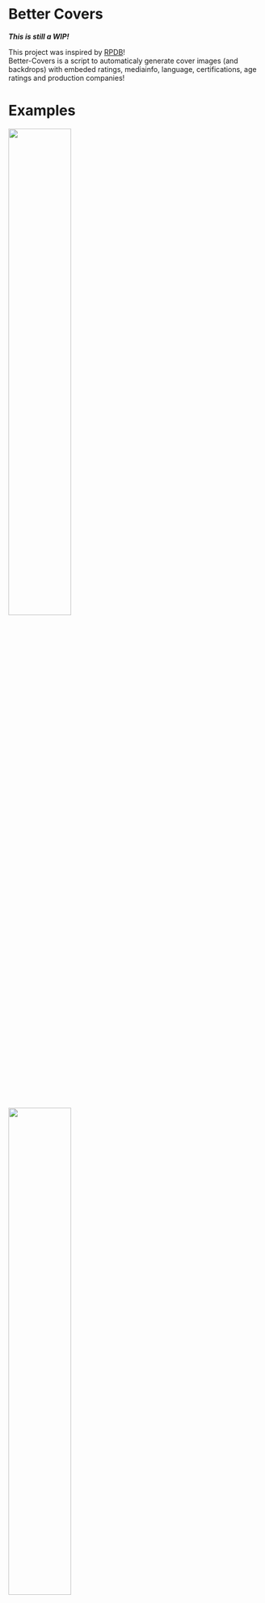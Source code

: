 # Better Covers
_**This is still a WIP!**_  

This project was inspired by [RPDB](https://ratingposterdb.com/)!  
Better-Covers is a script to automaticaly generate cover images (and backdrops) with embeded ratings, mediainfo, language, certifications, age ratings and production companies! 

# Examples
<img src="https://user-images.githubusercontent.com/30437204/118219642-48ff3400-b450-11eb-8aa4-ca602c28fe08.png" width="49.7%"> <img src="https://user-images.githubusercontent.com/30437204/117389362-a16b8a00-aec2-11eb-8c9c-67a896c5dd41.png" width="49.7%">
<img src="https://user-images.githubusercontent.com/30437204/118219636-44d31680-b450-11eb-89f4-65b3074518da.png" width="100%">

Cover images are saved as folder.png, episode covers as filename.png and backdrops as backdrop.png and thumb.jpg (customizable).     
Most important things can be customized in the [config](#configjson) file, and and visual changes can be done adjusting html/css [cover](##covers) files.    
After executing the script you have to refresh the library on Emby/Plex/Jellyfin for this to take effect! (Or configure the agent in the config file to automaticaly update the library!)

# Downloading
The easiest option for running is using [docker](https://hub.docker.com/r/ilarramendi/better-covers).  
``` 
docker run -i --rm \
  -v /path/to/media:/media \
  -v /path/to/config:/config \
  -e o=false \
  -e w=20 \
  -e tmdb=xxxxxx \
  -e omdb=xxxxxx \
  -e v=2 \
  ilarramendi/better-covers 
```

To download the latest executable (LINUX) of the script run:  
```wget https://github.com/ilarramendi/Cover-Ratings/releases/download/v0.9-linux/BetterCovers; chmod +x BetterCovers```  
Alternatively you can download the whole project and run `python3 BetterCovers.py` (aditional pypi dependencies need to be installed).

# Api keys
At the moment the scripts works the best with 2 api keys, but only 1 is needed (TMDB recommended). 
To get the metadata / cover images it uses [TMDB](https://www.themoviedb.org/), to get a key you have to create an account.

And to get missing metadata and missing ratings it uses [OMDBApi](http://www.omdbapi.com/) to get a free api key visit [this](http://www.omdbapi.com/apikey.aspx) link.  
(OMDB is not realy needed but it covers some missing ratings)  

To save the api keys edit ```config.json``` or execute the script like this to automaticaly save them:  
 ```./CoverRatings '/Movies/*' -tmdb TMDBApiKey -omdb OMDBApiKey```  
 
 # Dependencies
To run the script outside of docker 2 dependencies need to be installed: `wkhtmltopdf` and `ffmpeg`.  
This can be done with: `sudo apt install -y wkhtmltopdf ffmpeg`.  
 
# Usage
If library looks like this:

Movies:
```
/media
  ├── Movie 1 (year)
  │      └── Movie 1.mkv
  ├── Movie 2 (year)
  │      └── Movie 2.mp4 
  └──  ...

```  
TV Shows:
```
/media
  ├── Tv Show 1 (year)
  │      ├── Season 1
  │      └──  ...
  ├── Tv show 2 (year)
  │      └── Season 1
  └──  ...
```  
***Use:*** ```./BetterCovers '/media/*'```

## Supported media folder names
 ```/media/Media Name (year)```  
 ```/media/Media Name year```  
 ```/media/Media.Name.year```  
 ```/media/Media_Name year```  
 ```/media/Media Name (year) [tags]```  
 The year is not needed but its recommended to find the correct media

# Planned features
- [ ] Option to save images on Agent metadata folder to improve menu loading time (if metadata is on faster drive)
- [ ] Different themes (suggestions are apreciate)
- [x] Improve to run periodicaly
- [ ] Add to PyPi?
- [ ] Use existing cover
- [ ] Add aditional mediainfo properties (dolby, ATMOS, audio channels)
- [ ] Add aditional ratings providers (suggestions?)
- [ ] Add python dependencies file
- [ ] Add connection with Sonarr and Radarr api
- [ ] Add connection to plex api
- [ ] Add original downloaded image cache for faster cover creation (wkhtmltopdf cache not working)

# Customization
The idea of this script is to be fully customizable, for this purpouse you can change the values on each section of the config.json file, edit the Ratings/MediaInfo images or even create your own css/html files!

## Config.json
### Sections
The config file is divided in 5 sections: `tv`, `season`, `episode`, `backdrop` and `movie`. Each section can be customized individually.  
Most options on this part just turn on and off icons / ratings these are the different ones:
| Name                | Description                                        | Values                     |
| ------------------- | -------------------------------------------------- | -------------------------- | 
| generateImages      | Extract images from media instead of downloading   | true or false              |
| audio               | Audio languages to use (uses first language found) | ENG,SPA,JPN (ISO 639-2/T)  |
| output              | Output file names separated by ';'                 | poster.jpg;cover.png       |
| productionCompanies | Show production companies logos                    | true or false              |

### Global
| Name                   | Description                                        | Values                          |
| ---------------------- | -------------------------------------------------- | ------------------------------- | 
| defaultAudio           | Default language to use if no language found       | ENG (ISO 639-2/T), empty for off|
| englishUSA             | Use USA flag for english language instead of UK    | true or false                   |
| metadataUpdateInterval | Time to update metadata and mediainfo (days)       | 14                              |
| usePercentage          | Show a percentage instead of 0 to 10               | true or false                   |

### Agent (To update library)
| Name           | Description                                        | Values                     |
| -------------- | -------------------------------------------------- | -------------------------- | 
| type           | Media agent to update                              | jellyfin or emby           |
| url            | Full path to media agent                           | http://192.168.1.7:8989    |
| apiKey         | Media agent api key                                | 123456456                  |

### Scraping
| Name           | Description                                        | Values                     |
| -------------- | -------------------------------------------------- | -------------------------- | 
| RT             | Get certifications and audience ratings            | true or false              |
| IMDB           | Get up to date ratings from IMDB, MTC and MTC-MS   | true or false              |
| textlessPosters| Use textless poster if found in MovieMania (SLOW!) | true or false              |
| LB             | Scrapping letterbox                                | true or false              |

### Covers
This is where most customization happends, media can have a specific html cover based on type, media propery, ratings, type, age ratings, etc.
This process is detailed in [Covers](##covers).
The only required property is: `cover`
| Name                | Description                                                | Values                           |
| ------------------- | ---------------------------------------------------------- | -------------------------------- | 
| cover               | Html file to use, needs to be located on /media/covers     | newCover, goodMovies, etc...     |
| ratings             | Filter by ratings with a value > or < than a number        | "TMDB": ">7.5"                   |
| path                | Filter by text on path                                     | /media/kidsMovies                |
| type                | Filter by type of media, sepparated by ','                 | movie,tv,backdrop,season,episode |
| productionCompanies | Filter by production company TMDB id, int array            | [150, 250, 2]                    |
| ageRating           | Filter by age rating < than value                          | G, PG, PG-13, R, NC-17, NR       |


## Replacing Assets
Assets can be placed inside a folder called `media` in the work directory (can be changed with -wd, default wd is next to script), paths have to be the same as [here](https://github.com/ilarramendi/Cover-Ratings/tree/main/media).  

## Covers 
This is how you can customize covers however you like, after selecting wich cover file to used based on the filters of [config](#configjson), the script replaces certain tags on the html file:
| TAG                         | Raplace Value                                                                                                                            |
| --------------------------- | ---------------------------------------------------------------------------------------------------------------------------------------- |
| `<!--TITLE-->`              | Title of media                                                                                                                           |
| `$IMGSRC`                   | Path to cover/backdrop                                                                                                                   |
| `<!--RATINGS-->`            | `<div class='ratingContainer ratings-NAME'><img src='...' class='ratingIcon'/>VALUE<label class='ratingText'></div>` <br>For each rating |
| `<!--MEDIAINFO-->`          | `<div class='mediainfoImgContainer mediainfo-PROPERY'><img src= '...' class='mediainfoIcon'></div>` <br>For each mediainfo property      |
| `<!--PRODUCTIONCOMPANIES-->`| `<div class='pcWrapper producionCompany-ID'><img src='...' class='producionCompany'/></div>` <br>For mediainfo property                  |
| `<!--CERTIFICATIONS-->`     | `<img src= "..." class="certification"/>`                                                                                                |

# Parameters
`-o true` Ovewrite covers  
`-wd /path/to/wd` Change the default working directory (where config and icons are stored)    
`-w number` Number of workers to use, default 20 (using too many workers can result in images not loading correctly)  
`-omdb apiKey` Store the OMDB api key  
`-tmdb apiKey` Store TMDB api key
`-v number` Verbose level from 0 to 3, default 2.
